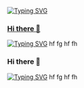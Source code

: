 


<a href="https://github.com/A-F-F-A"><img src="https://readme-typing-svg.demolab.com?font=Fira+Code&pause=1000&color=28C3B1&width=435&height=30&lines=Hi,+I'm+Abdulaziz+Almalki" alt="Typing SVG" />

### Hi there 👋
<a href="https://git.io/typing-svg"><img src="https://readme-typing-svg.demolab.com?font=Fira+Code&duration=1000&pause=1000&color=28C3B1&multiline=true&width=900&height=30&lines=-+-+-+------+-+-+---------+-+-+-+-----+-+-+----------+-+-+-----+-+-+---------" alt="Typing SVG" /></a>
hf
fg
hf
fh

### Hi there 👋
<a href="https://git.io/typing-svg"><img src="https://readme-typing-svg.demolab.com?font=Fira+Code&duration=2000&pause=1000&color=28C3B1&multiline=true&width=900&height=30&lines=-+-+-+------+-+-+---------+-+-+-+-----+-+-+----------+-+-+-----+-+-+---------" alt="Typing SVG" /></a>
hf
fg
hf
fh

